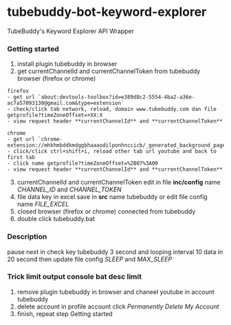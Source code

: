 tubebuddy-bot-keyword-explorer
==

TubeBuddy's Keyword Explorer API Wrapper 

### Getting started
1. install plugin tubebuddy in browser
2. get currentChannelId and currentChannelToken from tubebuddy browser (firefox or chrome)
```
firefox
- get url `about:devtools-toolbox?id=e389d8c2-5554-4ba2-a36e-ac7a57093130@gmail.com&type=extension`
- check/click tab network, reload, domain www.tubebuddy.com dan file getprofile?timeZoneOffset=+XX:X
- view request header **currentChannelId** and **currentChannelToken**

chrome
- get url `chrome-extension://mhkhmbddkmdggbhaaaodilponhnccicb/_generated_background_page.html`
- click/click ctrl+shift+i, reload other tab url youtube and back to first tab
- click name getprofile?timeZoneOffset=%2B07%3A00
- view request header **currentChannelId** and **currentChannelToken**
```
3. currentChannelId and currentChannelToken edit in file **inc/config** name *CHANNEL_ID* and *CHANNEL_TOKEN*
4. file data key in excel save in **src** name tubebuddy or edit file config name *FILE_EXCEL*
5. closed browser (firefox or chrome) connected from tubebuddy
6. double click tubebuddy.bat

### Description
pause next in check key tubebuddy 3 second and looping interval 10 data in 20 second then update file config *SLEEP* and *MAX_SLEEP*

### Trick limit output console bat desc limit 
1. remove plugin tubebuddy in browser and chaneel youtube in account tubebuddy
2. delete account in profile account click *Permanently Delete My Account*
3. finish, repeat step Getting started





